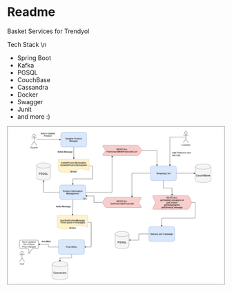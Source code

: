 # Readme
Basket Services for Trendyol

Tech Stack \n
* Spring Boot
* Kafka
* PGSQL
* CouchBase
* Cassandra
* Docker
* Swagger
* Junit
* and more :)

![structure](https://github.com/ty-shopping-cart/Readme/blob/main/structure.png?raw=true)


